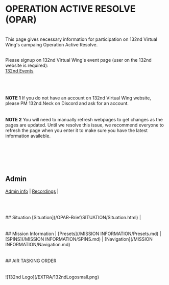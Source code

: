 # OPERATION ACTIVE RESOLVE (OPAR)
<br>
This page gives necessary information for participation on 132nd Virtual Wing's campaing Operation Active Resolve. <br>
<br>

Please signup on 132nd Virtual Wing's event page (user on the 132nd website is required): <br>
[132nd Events](http://www.132virtualwing.org/index.php/page/events)   <br>
<br>
<br>
<br>
<br>
**NOTE 1** If you do not have an account on 132nd Virtual Wing website, please PM 132nd.Neck on Discord and ask for an account. 
<br>
<br>
<br>
**NOTE 2** You will need to manually refresh webpages to get changes as the pages are updated. Until we resolve this issue, we recommend everyone to refresh the page when you enter it to make sure you have the latest information availeble.
<br>
<br>
<br>
<br>
<br>
<br>
## Admin
[Admin info](/OPAR-Brief/ADMIN/Admin.html) | [Recordings](/OPAR-Brief/ADMIN/Recordings.html) | 



<br>
<br>
<br>
## Situation
[Situation](/OPAR-Brief/SITUATION/Situation.html) |



<br>
<br>
<br>
## Mission Information 
| [Presets](/MISSION INFORMATION/Presets.md)  | [SPINS](/MISSION INFORMATION/SPINS.md) | [Navigation](/MISSION INFORMATION/Navigation.md)



<br>
<br>
<br>
## AIR TASKING ORDER






<br>
<br>
<br>
![132nd Logo](/EXTRA/132ndLogosmall.png)